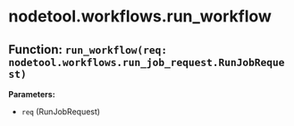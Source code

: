 # nodetool.workflows.run_workflow

## Function: `run_workflow(req: nodetool.workflows.run_job_request.RunJobRequest)`

**Parameters:**

- `req` (RunJobRequest)

